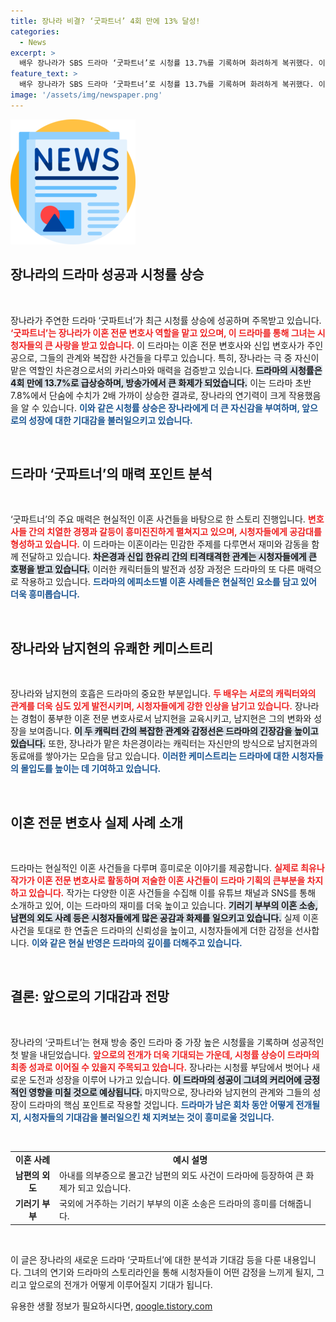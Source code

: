```yaml
---
title: 장나라 비결? ‘굿파트너’ 4회 만에 13% 달성!
categories:
  - News
excerpt: >
  배우 장나라가 SBS 드라마 ‘굿파트너’로 시청률 13.7%를 기록하며 화려하게 복귀했다. 이혼전문변호사로서 보여주는 그의 매력과 현실적인 이혼 사례가 시청자들의 뜨거운 관심을 끌고 있다!
feature_text: >
  배우 장나라가 SBS 드라마 ‘굿파트너’로 시청률 13.7%를 기록하며 화려하게 복귀했다. 이혼전문변호사로서 보여주는 그의 매력과 현실적인 이혼 사례가 시청자들의 뜨거운 관심을 끌고 있다!
image: '/assets/img/newspaper.png'
---
```


<p><img src="/assets/img/newspaper.png" alt="kimp 속보" /></p>

<h2 data-ke-size="size26">장나라의 드라마 성공과 시청률 상승</h2>

<p data-ke-size="size16">&nbsp;</p>

<p>장나라가 주연한 드라마 ‘굿파트너’가 최근 시청률 상승에 성공하며 주목받고 있습니다. <b><span style="color: #ee2323;">‘굿파트너’는 장나라가 이혼 전문 변호사 역할을 맡고 있으며, 이 드라마를 통해 그녀는 시청자들의 큰 사랑을 받고 있습니다.</span></b> 이 드라마는 이혼 전문 변호사와 신입 변호사가 주인공으로, 그들의 관계와 복잡한 사건들을 다루고 있습니다. 특히, 장나라는 극 중 자신이 맡은 역할인 차은경으로서의 카리스마와 매력을 검증받고 있습니다. <b><span style="background-color: #21538527;">드라마의 시청률은 4회 만에 13.7%로 급상승하며, 방송가에서 큰 화제가 되었습니다.</span></b> 이는 드라마 초반 7.8%에서 단숨에 수치가 2배 가까이 상승한 결과로, 장나라의 연기력이 크게 작용했음을 알 수 있습니다. <b><span style="color: #1a5490;">이와 같은 시청률 상승은 장나라에게 더 큰 자신감을 부여하며, 앞으로의 성장에 대한 기대감을 불러일으키고 있습니다.</span></b></p>

<p data-ke-size="size16">&nbsp;</p>

<h2 data-ke-size="size26">드라마 ‘굿파트너’의 매력 포인트 분석</h2>

<p data-ke-size="size16">&nbsp;</p>

<p>‘굿파트너’의 주요 매력은 현실적인 이혼 사건들을 바탕으로 한 스토리 진행입니다. <b><span style="color: #ee2323;">변호사들 간의 치열한 경쟁과 갈등이 흥미진진하게 펼쳐지고 있으며, 시청자들에게 공감대를 형성하고 있습니다.</span></b> 이 드라마는 이혼이라는 민감한 주제를 다루면서 재미와 감동을 함께 전달하고 있습니다. <b><span style="background-color: #21538527;">차은경과 신입 한유리 간의 티격태격한 관계는 시청자들에게 큰 호평을 받고 있습니다.</span></b> 이러한 캐릭터들의 발전과 성장 과정은 드라마의 또 다른 매력으로 작용하고 있습니다. <b><span style="color: #1a5490;">드라마의 에피소드별 이혼 사례들은 현실적인 요소를 담고 있어 더욱 흥미롭습니다.</span></b></p>

<p data-ke-size="size16">&nbsp;</p>

<h2 data-ke-size="size26">장나라와 남지현의 유쾌한 케미스트리</h2>

<p data-ke-size="size16">&nbsp;</p>

<p>장나라와 남지현의 호흡은 드라마의 중요한 부분입니다. <b><span style="color: #ee2323;">두 배우는 서로의 캐릭터와의 관계를 더욱 심도 있게 발전시키며, 시청자들에게 강한 인상을 남기고 있습니다.</span></b> 장나라는 경험이 풍부한 이혼 전문 변호사로서 남지현을 교육시키고, 남지현은 그의 변화와 성장을 보여줍니다. <b><span style="background-color: #21538527;">이 두 캐릭터 간의 복잡한 관계와 감정선은 드라마의 긴장감을 높이고 있습니다.</span></b> 또한, 장나라가 맡은 차은경이라는 캐릭터는 자신만의 방식으로 남지현과의 동료애를 쌓아가는 모습을 담고 있습니다. <b><span style="color: #1a5490;">이러한 케미스트리는 드라마에 대한 시청자들의 몰입도를 높이는 데 기여하고 있습니다.</span></b></p>

<p data-ke-size="size16">&nbsp;</p>

<h2 data-ke-size="size26">이혼 전문 변호사 실제 사례 소개</h2>

<p data-ke-size="size16">&nbsp;</p>

<p>드라마는 현실적인 이혼 사건들을 다루며 흥미로운 이야기를 제공합니다. <b><span style="color: #ee2323;">실제로 최유나 작가가 이혼 전문 변호사로 활동하며 저술한 이혼 사건들이 드라마 기획의 큰부분을 차지하고 있습니다.</span></b> 작가는 다양한 이혼 사건들을 수집해 이를 유튜브 채널과 SNS를 통해 소개하고 있어, 이는 드라마의 재미를 더욱 높이고 있습니다. <b><span style="background-color: #21538527;">기러기 부부의 이혼 소송, 남편의 외도 사례 등은 시청자들에게 많은 공감과 화제를 일으키고 있습니다.</span></b> 실제 이혼 사건을 토대로 한 연출은 드라마의 신뢰성을 높이고, 시청자들에게 더한 감정을 선사합니다. <b><span style="color: #1a5490;">이와 같은 현실 반영은 드라마의 깊이를 더해주고 있습니다.</span></b></p>

<p data-ke-size="size16">&nbsp;</p>

<h2 data-ke-size="size26">결론: 앞으로의 기대감과 전망</h2>

<p data-ke-size="size16">&nbsp;</p>

<p>장나라의 ‘굿파트너’는 현재 방송 중인 드라마 중 가장 높은 시청률을 기록하며 성공적인 첫 발을 내딛었습니다. <b><span style="color: #ee2323;">앞으로의 전개가 더욱 기대되는 가운데, 시청률 상승이 드라마의 최종 성과로 이어질 수 있을지 주목되고 있습니다.</span></b> 장나라는 시청률 부담에서 벗어나 새로운 도전과 성장을 이루어 나가고 있습니다. <b><span style="background-color: #21538527;">이 드라마의 성공이 그녀의 커리어에 긍정적인 영향을 미칠 것으로 예상됩니다.</span></b> 마지막으로, 장나라와 남지현의 관계와 그들의 성장이 드라마의 핵심 포인트로 작용할 것입니다. <b><span style="color: #1a5490;">드라마가 남은 회차 동안 어떻게 전개될지, 시청자들의 기대감을 불러일으킨 채 지켜보는 것이 흥미로울 것입니다.</span></b></p>

<p data-ke-size="size16">&nbsp;</p>

<table style="width: 100%; border-collapse: collapse;">
  <tr>
    <td style="text-align: center; height: 17px;"><b>이혼 사례</b></td>
    <td style="text-align: center; height: 17px;"><b>예시 설명</b></td>
  </tr>
  <tr>
    <td style="text-align: center; height: 17px;"><b>남편의 외도</b></td>
    <td>아내를 의부증으로 몰고간 남편의 외도 사건이 드라마에 등장하여 큰 화제가 되고 있습니다.</td>
  </tr>
  <tr>
    <td style="text-align: center; height: 17px;"><b>기러기 부부</b></td>
    <td>국외에 거주하는 기러기 부부의 이혼 소송은 드라마의 흥미를 더해줍니다.</td>
  </tr>
</table>

<p data-ke-size="size16">&nbsp;</p>

<p>이 글은 장나라의 새로운 드라마 ‘굿파트너’에 대한 분석과 기대감 등을 다룬 내용입니다. 그녀의 연기와 드라마의 스토리라인을 통해 시청자들이 어떤 감정을 느끼게 될지, 그리고 앞으로의 전개가 어떻게 이루어질지 기대가 됩니다.</p>
유용한 생활 정보가 필요하시다면, <a href="https://qoogle.tistory.com" rel="dofollow">qoogle.tistory.com</a>


